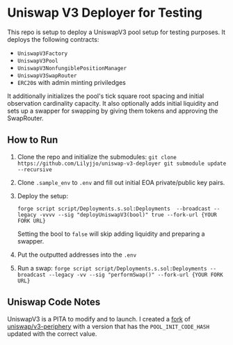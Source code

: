 # Uniswap V3 Deployer for Testing

This repo is setup to deploy a UniswapV3 pool setup for testing purposes. It deploys the following contracts:
- `UniswapV3Factory`
- `UniswapV3Pool`
- `UniswapV3NonfungiblePositionManager`
- `UniswapV3SwapRouter`
- `ERC20`s with admin minting priviledges

It additionally initializes the pool's tick square root spacing and initial observation cardinality capacity. It also optionally adds initial liquidity and sets up a swapper for swapping by giving them tokens and approving the SwapRouter. 

## How to Run
1. Clone the repo and initialize the submodules:
        ```
        git clone https://github.com/Lilyjjo/uniswap-v3-deployer
        git submodule update --recursive
        ```

2. Clone `.sample_env` to `.env` and fill out initial EOA private/public key pairs.
3. Deploy the setup:
    ```
    forge script script/Deployments.s.sol:Deployments  --broadcast --legacy -vvvv --sig "deployUniswapV3(bool)" true --fork-url {YOUR FORK URL}
    ```
    Setting the bool to `false` will skip adding liquidity and preparing a swapper. 

4. Put the outputted addresses into the `.env`

5. Run a swap:
        ```
        forge script script/Deployments.s.sol:Deployments --broadcast --legacy -vv --sig "performSwap()" --fork-url {YOUR FORK URL}
        ```

## Uniswap Code Notes
UniswapV3 is a PITA to modify and to launch. I created a [fork](https://github.com/Lilyjjo/univ3-0.8-periphery-codehash-fixed) of [uniswap/v3-periphery](https://github.com/Lilyjjo/univ3-0.8-periphery-codehash-fixed) with a version that has the `POOL_INIT_CODE_HASH` updated with the correct value.
